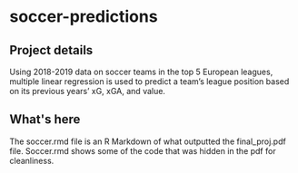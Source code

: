 # soccer-predictions

## Project details

Using 2018-2019 data on soccer teams in the top 5 European leagues, multiple linear regression is used to predict a team’s league position based on its previous years’ xG, xGA, and value.

## What's here 

The soccer.rmd file is an R Markdown of what outputted the final_proj.pdf file. Soccer.rmd shows some of the code that was hidden in the pdf for cleanliness. 
